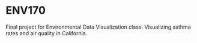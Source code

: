 # ENV170
Final project for Environmental Data Visualization class. Visualizing asthma rates and air quality in California.
